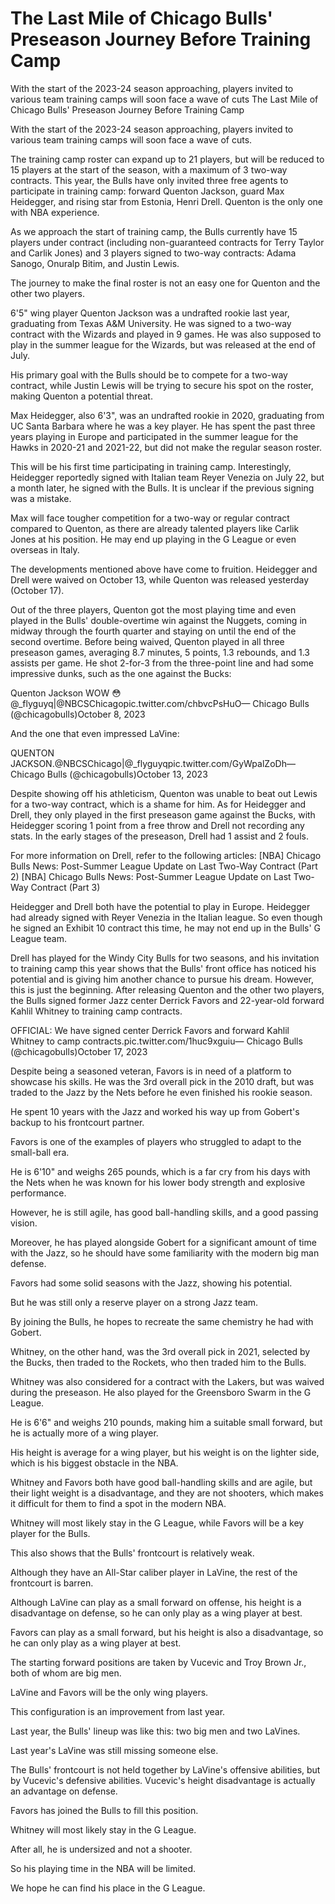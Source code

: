 #  The Last Mile of Chicago Bulls' Preseason Journey Before Training Camp 

With the start of the 2023-24 season approaching, players invited to various team training camps will soon face a wave of cuts 
  The Last Mile of Chicago Bulls' Preseason Journey Before Training Camp 

With the start of the 2023-24 season approaching, players invited to various team training camps will soon face a wave of cuts.

The training camp roster can expand up to 21 players, but will be reduced to 15 players at the start of the season, with a maximum of 3 two-way contracts. This year, the Bulls have only invited three free agents to participate in training camp: forward Quenton Jackson, guard Max Heidegger, and rising star from Estonia, Henri Drell. Quenton is the only one with NBA experience.

As we approach the start of training camp, the Bulls currently have 15 players under contract (including non-guaranteed contracts for Terry Taylor and Carlik Jones) and 3 players signed to two-way contracts: Adama Sanogo, Onuralp Bitim, and Justin Lewis.

The journey to make the final roster is not an easy one for Quenton and the other two players.

6'5" wing player Quenton Jackson was a undrafted rookie last year, graduating from Texas A&M University. He was signed to a two-way contract with the Wizards and played in 9 games. He was also supposed to play in the summer league for the Wizards, but was released at the end of July.

His primary goal with the Bulls should be to compete for a two-way contract, while Justin Lewis will be trying to secure his spot on the roster, making Quenton a potential threat.

Max Heidegger, also 6'3", was an undrafted rookie in 2020, graduating from UC Santa Barbara where he was a key player. He has spent the past three years playing in Europe and participated in the summer league for the Hawks in 2020-21 and 2021-22, but did not make the regular season roster.

This will be his first time participating in training camp. Interestingly, Heidegger reportedly signed with Italian team Reyer Venezia on July 22, but a month later, he signed with the Bulls. It is unclear if the previous signing was a mistake.

Max will face tougher competition for a two-way or regular contract compared to Quenton, as there are already talented players like Carlik Jones at his position. He may end up playing in the G League or even overseas in Italy.

The developments mentioned above have come to fruition. Heidegger and Drell were waived on October 13, while Quenton was released yesterday (October 17).

Out of the three players, Quenton got the most playing time and even played in the Bulls' double-overtime win against the Nuggets, coming in midway through the fourth quarter and staying on until the end of the second overtime. Before being waived, Quenton played in all three preseason games, averaging 8.7 minutes, 5 points, 1.3 rebounds, and 1.3 assists per game. He shot 2-for-3 from the three-point line and had some impressive dunks, such as the one against the Bucks:

Quenton Jackson WOW 😳@_flyguyq|@NBCSChicagopic.twitter.com/chbvcPsHuO— Chicago Bulls (@chicagobulls)October 8, 2023

And the one that even impressed LaVine:

QUENTON JACKSON.@NBCSChicago|@_flyguyqpic.twitter.com/GyWpalZoDh— Chicago Bulls (@chicagobulls)October 13, 2023

Despite showing off his athleticism, Quenton was unable to beat out Lewis for a two-way contract, which is a shame for him. As for Heidegger and Drell, they only played in the first preseason game against the Bucks, with Heidegger scoring 1 point from a free throw and Drell not recording any stats. In the early stages of the preseason, Drell had 1 assist and 2 fouls.

For more information on Drell, refer to the following articles: [NBA] Chicago Bulls News: Post-Summer League Update on Last Two-Way Contract (Part 2) [NBA] Chicago Bulls News: Post-Summer League Update on Last Two-Way Contract (Part 3)

Heidegger and Drell both have the potential to play in Europe. Heidegger had already signed with Reyer Venezia in the Italian league. So even though he signed an Exhibit 10 contract this time, he may not end up in the Bulls' G League team.

Drell has played for the Windy City Bulls for two seasons, and his invitation to training camp this year shows that the Bulls' front office has noticed his potential and is giving him another chance to pursue his dream. However, this is just the beginning. After releasing Quenton and the other two players, the Bulls signed former Jazz center Derrick Favors and 22-year-old forward Kahlil Whitney to training camp contracts.

OFFICIAL: We have signed center Derrick Favors and forward Kahlil Whitney to camp contracts.pic.twitter.com/1huc9xguiu— Chicago Bulls (@chicagobulls)October 17, 2023

Despite being a seasoned veteran, Favors is in need of a platform to showcase his skills. He was the 3rd overall pick in the 2010 draft, but was traded to the Jazz by the Nets before he even finished his rookie season.

He spent 10 years with the Jazz and worked his way up from Gobert's backup to his frontcourt partner.

Favors is one of the examples of players who struggled to adapt to the small-ball era.

He is 6'10" and weighs 265 pounds, which is a far cry from his days with the Nets when he was known for his lower body strength and explosive performance.

However, he is still agile, has good ball-handling skills, and a good passing vision.

Moreover, he has played alongside Gobert for a significant amount of time with the Jazz, so he should have some familiarity with the modern big man defense.

Favors had some solid seasons with the Jazz, showing his potential.

But he was still only a reserve player on a strong Jazz team.

By joining the Bulls, he hopes to recreate the same chemistry he had with Gobert.

Whitney, on the other hand, was the 3rd overall pick in 2021, selected by the Bucks, then traded to the Rockets, who then traded him to the Bulls.

Whitney was also considered for a contract with the Lakers, but was waived during the preseason. He also played for the Greensboro Swarm in the G League.

He is 6'6" and weighs 210 pounds, making him a suitable small forward, but he is actually more of a wing player.

His height is average for a wing player, but his weight is on the lighter side, which is his biggest obstacle in the NBA.

Whitney and Favors both have good ball-handling skills and are agile, but their light weight is a disadvantage, and they are not shooters, which makes it difficult for them to find a spot in the modern NBA.

Whitney will most likely stay in the G League, while Favors will be a key player for the Bulls.

This also shows that the Bulls' frontcourt is relatively weak.

Although they have an All-Star caliber player in LaVine, the rest of the frontcourt is barren.

Although LaVine can play as a small forward on offense, his height is a disadvantage on defense, so he can only play as a wing player at best.

Favors can play as a small forward, but his height is also a disadvantage, so he can only play as a wing player at best.

The starting forward positions are taken by Vucevic and Troy Brown Jr., both of whom are big men.

LaVine and Favors will be the only wing players.

This configuration is an improvement from last year.

Last year, the Bulls' lineup was like this: two big men and two LaVines.

Last year's LaVine was still missing someone else.

The Bulls' frontcourt is not held together by LaVine's offensive abilities, but by Vucevic's defensive abilities. Vucevic's height disadvantage is actually an advantage on defense.

Favors has joined the Bulls to fill this position.

Whitney will most likely stay in the G League.

After all, he is undersized and not a shooter.

So his playing time in the NBA will be limited.

We hope he can find his place in the G League.